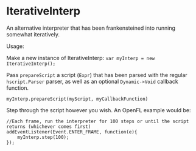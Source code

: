 IterativeInterp
===============

An alternative interpreter that has been frankensteined into running somewhat iteratively. 

Usage:

Make a new instance of IterativeInterp:
`var myInterp = new IterativeInterp();`

Pass `prepareScript` a script (`Expr`) that has been parsed with the regular `hscript.Parser` parser, as well as an optional `Dynamic->Void` callback function.

`myInterp.prepareScript(myScript, myCallbackFunction)`

Step through the script however you wish. An OpenFL example would be:
```
//Each frame, run the interpreter for 100 steps or until the script returns (whichever comes first) 
addEventListener(Event.ENTER_FRAME, function(e){
	myInterp.step(100);
});
```
